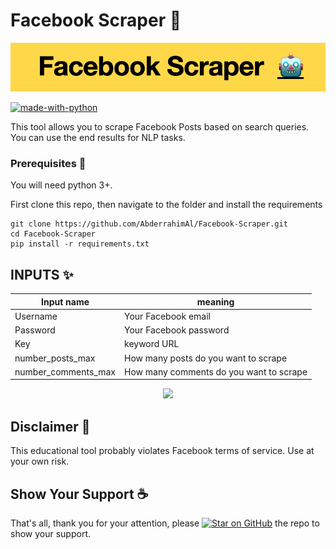 # Facebook Scraper 🤖

<p align="center">
<img src=".github/header.png">
</p>


[![made-with-python](https://img.shields.io/badge/Made%20with-Python-1f425f.svg)](https://www.python.org/)
 

This tool allows you to scrape Facebook Posts based on search queries. You can use the end results for NLP tasks.

### Prerequisites 🚀

You will need python 3+.

First clone this repo, then navigate to the folder and install the requirements

```
git clone https://github.com/AbderrahimAl/Facebook-Scraper.git
cd Facebook-Scraper
pip install -r requirements.txt
```

## INPUTS ✨

| Input name | meaning |
| --- | --- |
| Username | Your Facebook email |
| Password | Your Facebook password |
| Key | keyword URL |
| number_posts_max | How many posts do you want to scrape  |
| number_comments_max | How many comments do you want to scrape |

<p align="center">
<img src=".github/posts_urls demo.gif">
</p>


## Disclaimer 🚧
This educational tool probably violates Facebook terms of service. Use at your own risk.

## Show Your Support ☕️
That's all, thank you for your attention, please [![Star on GitHub][github-star-badge]][github-star] the repo to show your support.

[github-star-badge]: https://img.shields.io/github/stars/AbderrahimAl/Facebook-Scraper.svg?style=social
[github-star]: https://github.com/AbderrahimAl/Facebook-Scraper/stargazers
